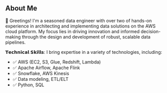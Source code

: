 ## About Me
👋 Greetings! I'm a seasoned data engineer with over two of hands-on experience in architecting and implementing data solutions on the AWS cloud platform. My focus lies in driving innovation and informed decision-making through the design and development of robust, scalable data pipelines.

𝗧𝗲𝗰𝗵𝗻𝗶𝗰𝗮𝗹 𝗦𝗸𝗶𝗹𝗹𝘀:
I bring expertise in a variety of technologies, including:

- ✅ AWS (EC2, S3, Glue, Redshift, Lambda)
- ✅ Apache Airflow, Apache Flink
- ✅ Snowflake, AWS Kinesis
- ✅ Data modeling, ETL/ELT
- ✅ Python, SQL
